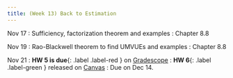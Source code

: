 ```yaml
---
title: (Week 13) Back to Estimation
---
```


Nov 17
: Sufficiency, factorization theorem and examples
  : Chapter 8.8

Nov 19
: Rao-Blackwell theorem to find UMVUEs and examples
 : Chapter 8.8
 
  
Nov 21
: **HW 5 is due**{: .label .label-red } on [Gradescope](https://www.gradescope.com/courses/1094791)
: **HW 6**{: .label .label-green } released on [Canvas](https://umich.instructure.com/courses/797194)
  : Due on Dec 14.

